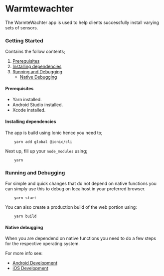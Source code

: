 # Warmtewachter
The WarmteWachter app is used to help clients successfully install varying sets of sensors.

### Getting Started
Contains the follow contents;
 1. [Prerequisites](#Prerequisites) 
 2. [Installing dependencies](#installing-dependencies)
 3. [Running and Debugging](#running-and-debugging)
    - [Native Debugging](#native-debugging)

#### Prerequisites
 - Yarn installed.
 - Android Studio installed.
 - Xcode installed.

#### Installing dependencies
The app is build using Ionic hence you need to;
```
    yarn add global @ionic/cli
```
Next up, fill up your `node_modules` using;
```
    yarn
```

### Running and Debugging
For simple and quick changes that do not depend on native functions you can simply use this to debug on localhost in your preferred browser.
```
    yarn start
```
You can also create a production build of the web portion using:
```
    yarn build
```

#### Native debugging
When you are dependend on native functions you need to do a few steps for the respective operating system.

For more info see:
 - [Android Development](./docs/android.md)
 - [iOS Development](./docs/ios.md)